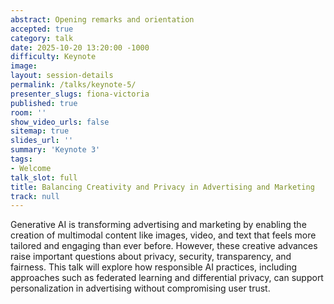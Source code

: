 ```yaml
---
abstract: Opening remarks and orientation
accepted: true
category: talk
date: 2025-10-20 13:20:00 -1000
difficulty: Keynote
image:
layout: session-details
permalink: /talks/keynote-5/
presenter_slugs: fiona-victoria
published: true
room: ''
show_video_urls: false
sitemap: true
slides_url: ''
summary: 'Keynote 3'
tags:
- Welcome
talk_slot: full
title: Balancing Creativity and Privacy in Advertising and Marketing
track: null
---
```


Generative AI is transforming advertising and marketing by enabling the creation of multimodal content like images, video, and text that feels more tailored and engaging than ever before. However, these creative advances raise important questions about privacy, security, transparency, and fairness. This talk will explore how responsible AI practices, including approaches such as federated learning and differential privacy, can support personalization in advertising without compromising user trust.
